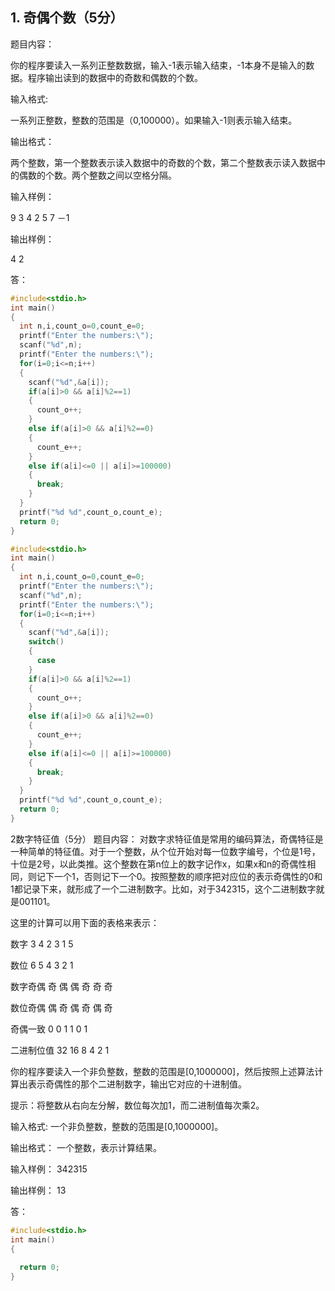 ## 1. 奇偶个数（5分）
题目内容：

你的程序要读入一系列正整数数据，输入-1表示输入结束，-1本身不是输入的数据。程序输出读到的数据中的奇数和偶数的个数。

输入格式:

一系列正整数，整数的范围是（0,100000）。如果输入-1则表示输入结束。

输出格式：

两个整数，第一个整数表示读入数据中的奇数的个数，第二个整数表示读入数据中的偶数的个数。两个整数之间以空格分隔。

输入样例：

9 3 4 2 5 7 －1 

输出样例：

4 2

答：

```C
#include<stdio.h>
int main()
{
  int n,i,count_o=0,count_e=0;
  printf("Enter the numbers:\");
  scanf("%d",n);
  printf("Enter the numbers:\");
  for(i=0;i<=n;i++)
  {
    scanf("%d",&a[i]);
    if(a[i]>0 && a[i]%2==1)
    {
      count_o++;
    }
    else if(a[i]>0 && a[i]%2==0)
    {
      count_e++;
    }
    else if(a[i]<=0 || a[i]>=100000)
    {
      break;
    }
  }
  printf("%d %d",count_o,count_e);
  return 0;
}
```

```C
#include<stdio.h>
int main()
{
  int n,i,count_o=0,count_e=0;
  printf("Enter the numbers:\");
  scanf("%d",n);
  printf("Enter the numbers:\");
  for(i=0;i<=n;i++)
  {
    scanf("%d",&a[i]);
    switch()
    {
      case 
    }
    if(a[i]>0 && a[i]%2==1)
    {
      count_o++;
    }
    else if(a[i]>0 && a[i]%2==0)
    {
      count_e++;
    }
    else if(a[i]<=0 || a[i]>=100000)
    {
      break;
    }
  }
  printf("%d %d",count_o,count_e);
  return 0;
}
```

2数字特征值（5分）
题目内容：
对数字求特征值是常用的编码算法，奇偶特征是一种简单的特征值。对于一个整数，从个位开始对每一位数字编号，个位是1号，十位是2号，以此类推。这个整数在第n位上的数字记作x，如果x和n的奇偶性相同，则记下一个1，否则记下一个0。按照整数的顺序把对应位的表示奇偶性的0和1都记录下来，就形成了一个二进制数字。比如，对于342315，这个二进制数字就是001101。

这里的计算可以用下面的表格来表示：

数字    3  4  2  3  1  5

数位    6  5  4  3  2  1

数字奇偶 奇 偶 偶 奇 奇 奇

数位奇偶 偶 奇 偶 奇 偶 奇

奇偶一致 0  0  1  1  0  1

二进制位值 32 16 8 4 2 1

你的程序要读入一个非负整数，整数的范围是[0,1000000]，然后按照上述算法计算出表示奇偶性的那个二进制数字，输出它对应的十进制值。

提示：将整数从右向左分解，数位每次加1，而二进制值每次乘2。

输入格式:
一个非负整数，整数的范围是[0,1000000]。

输出格式：
一个整数，表示计算结果。

输入样例：
342315

输出样例：
13

答：

```C
#include<stdio.h>
int main()
{
  
  return 0;
}
```
